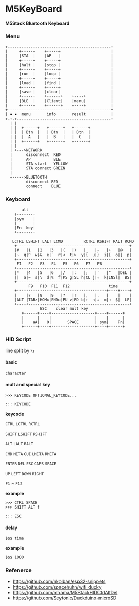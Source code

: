 # M5KeyBoard

**M5Stack Bluetooth Keyboard**

### Menu

```
+---------------------------------------------+
|     +-----+    +-----+                      |
|     |STA  |    |AP   |                      |
|     +-----+    +-----+                      |
|     |halt |    |stop |                      |
|     +-----+    +-----+                      |
|     |run  |    |loop |                      |
|     +-----+    +-----+                      |
|     |load |    |find |                      |
|     +-----+    +-----+                      |
|     |save |    |clear|                      |
|     +-----+    +------+    +----+           |
|     |BLE  |    |Client|    |menu|           |
|     +-----+    +------+    +----+           |
+---------------------------------------------+
| ▪ ▪  menu       info       result           |
+-+-+-----------------------------------------+
  | |
  | |  +------+   +------+   +------+
  | |  | Btn  |   | Btn  |   | Btn  |
  | |  |  A   |   |  B   |   |  C   |
  | |  +------+   +------+   +------+
  | |
  | +--->NETWORK
  |      disconnect  RED
  |      AP          BLE
  |      STA start   YELLOW
  |      STA connect GREEN
  |
  +----->BLUETOOTH
         disconnect RED
         connect    BLUE

```

### Keyboard

```
       alt
    +-------+
    |sym    |
    |       |
    |Fn  key|
    +-------+
    
   LCTRL LSHIFT LALT LCMD         RCTRL RSHIFT RALT RCMD
    +-------------------------------------------------+
    |#   |1   |2   |3   |(   |)   |_   |-   |+   |@   |
    |~  q|^  w|&  e|`  r|<  t|>  y|{  u|}  i|[  o|]  p|
    +-------------------------------------------------+
     F1   F2   F3   F4   F5   F6   F7   F8   
    +-------------------------------------------------+
    |*   |4   |5   |6   |/   |:   |;   |'   |"   |DEL |
    ||  a|=  s|\  d|%  f|PS g|SL h|CL j|↑  k|INSl|  BS|
    +-------------------------------------------------+
          F9   F10  F11  F12                 time
    +---------------------------------------+----+----+
    |    |7   |8   |9   |?   |!   |,   |.   |    |    |
    |ALT |TABz|HOMx|ENDc|PU v|PD b|←  n|↓  m|→  $|  LF|
    +----+--------------------------------------------+
               ESC    clear mult key
       +------+----+-------------------+----+------+
       |      |    |                   |    |      |
       |    aA|   0|       SPACE       | sym|    Fn|
       +------+----+-------------------+----+------+
```

### HID Script

line split by `\r`

#### basic

`character`
    
#### mult and special key

`>>> KEYCODE OPTIONAL_KEYCODE...`

`::: KEYCODE`

**keycode**

`CTRL` `LCTRL` `RCTRL`

`SHIFT` `LSHIFT` `RSHIFT`

`ALT` `LALT` `RALT`

`CMD` `META` `GUI` `LMETA` `RMETA`

`ENTER` `DEL` `ESC` `CAPS` `SPACE`

`UP` `LEFT` `DOWN` `RIGHT`

`F1` ~ `F12`

**example**

```
>>> CTRL SPACE
>>> SHIFT ALT f
```
```
::: ESC
```

#### delay

`$$$ time`

**example**

`$$$ 1000`


### Refenerce

- https://github.com/nkolban/esp32-snippets
- https://github.com/spacehuhn/wifi_ducky
- https://github.com/mhama/M5StackHIDCtrlAltDel
- https://github.com/Seytonic/Duckduino-microSD
